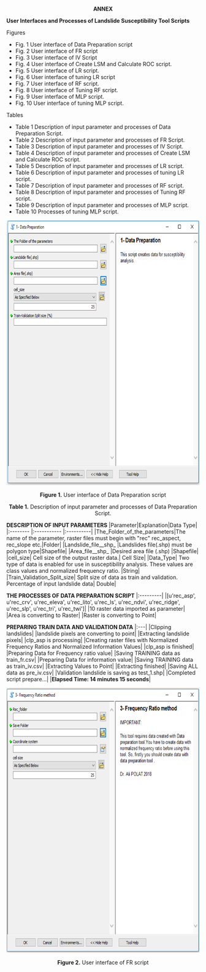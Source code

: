 
<p align="center">
  <b>ANNEX</b>
</p>
<p><strong>User Interfaces and Processes of Landslide Susceptibility Tool Scripts</strong></p>
<p>Figures</p>

- Fig. 1 User interface of Data Preparation script
- Fig. 2 User interface of FR script
- Fig. 3 User interface of IV Script
- Fig. 4 User interface of Create LSM and Calculate ROC script.
- Fig. 5 User interface of LR script.
- Fig. 6 User interface of tuning LR script
- Fig. 7 User interface of RF script.
- Fig.  8 User interface of Tuning RF script.
- Fig.  9 User interface of MLP script.
- Fig. 10 User interface of tuning MLP script.

<p>Tables</p>

- Table 1 Description of input parameter and processes of Data Preparation Script. 
- Table 2 Description of input parameter and processes of FR Script.
- Table 3 Description of input parameter and processes of IV Script.
- Table 4 Description of input parameter and processes of Create LSM and Calculate ROC script.
- Table 5 Description of input parameter and processes of LR script.
- Table 6 Description of input parameter and processes of tuning LR script.
- Table 7 Description of input parameter and processes of RF script.
- Table 8 Description of input parameter and processes of Tuning RF script.
- Table 9 Description of input parameter and processes of MLP script.
- Table 10 Processes of tuning MLP script.

<p align="center">
  <img width="793" height="691" src="https://github.com/apolat2018/Deneme/blob/master/fig1.png">
</p>
<p align="center">
  <b>Figure 1.</b> User interface of Data Preparation script
</p>
<p align="center">
  <b>Table 1.</b> Description of input parameter and processes of Data Preparation Script. 
</p>

**DESCRIPTION OF INPUT PARAMETERS**
|Parameter|Explanation|Data Type|
|:-------- |:----------- |:----------|
|The_Folder_of_the_parameters|The name of the parameter, raster files must begin with "rec" rec_aspect, rec_slope etc.|Folder|
|Landslide_file__shp_	|Landslides file(.shp) must be polygon type|Shapefile|
|Area_file__shp_	|Desired area file (.shp)	|Shapefile|
|cell_size|	Cell size of the output raster data.|	Cell Size|
|Data_Type|	Two type of data is enabled for use in susceptibility analysis. These values are class values and normalized frequency ratio. 	|String|
|Train_Validation_Split_size|	Split size of data as train and validation. Percentage of input landslide data|	Double|

**THE PROCESSES OF DATA PREPARATION SCRIPT**
|:---------|
|[u'rec_asp', u'rec_crv', u'rec_eleva', u'rec_lito', u'rec_ls', u'rec_ndvi', u'rec_ridge', u'rec_slp', u'rec_tri', u'rec_twi']|
|10 raster data imported as parameter|
|Area is converting to Raster|
|Raster is converting to Point|

**PREPARING TRAIN DATA AND VALIDATION DATA**
|:---|
|Clipping landslides|
|landslide pixels are converting to point|
|Extracting landslide pixels|
|clp_asp is processing|
|Creating raster files with Normalized Frequency Ratios and Normalized Information Values|
|clp_asp is finished|
|Preparing Data for Frequency ratio value|
|Saving TRAINING data as train_fr.csv|
|Preparing Data for information value|
|Saving TRAINING data as train_iv.csv|
|Extracting Values to Point|
|Extracting finished|
|Saving ALL data as pre_iv.csv|
|Validation landslide is saving as test_1.shp|
|Completed script prepare...|
|**Elapsed Time: 14 minutes 15 seconds**|

<p align="center">
  <img width="793" height="691" src="https://github.com/apolat2018/Deneme/blob/master/fig2.png">
</p>
<p align="center">
  <b>Figure 2.</b> User interface of FR script
</p>